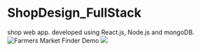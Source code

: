# ShopDesign_FullStack
shop web app. developed using React.js, Node.js and mongoDB.
![Farmers Market Finder Demo](demo/demo.gif)
![](https://github.com/moshe212/ShopDesign_FullStack/edit/master/shopFullStack_brif.gif)
